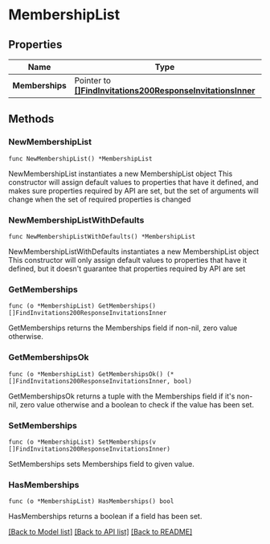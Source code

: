 # MembershipList

## Properties

Name | Type | Description | Notes
------------ | ------------- | ------------- | -------------
**Memberships** | Pointer to [**[]FindInvitations200ResponseInvitationsInner**](FindInvitations200ResponseInvitationsInner.md) |  | [optional] 

## Methods

### NewMembershipList

`func NewMembershipList() *MembershipList`

NewMembershipList instantiates a new MembershipList object
This constructor will assign default values to properties that have it defined,
and makes sure properties required by API are set, but the set of arguments
will change when the set of required properties is changed

### NewMembershipListWithDefaults

`func NewMembershipListWithDefaults() *MembershipList`

NewMembershipListWithDefaults instantiates a new MembershipList object
This constructor will only assign default values to properties that have it defined,
but it doesn't guarantee that properties required by API are set

### GetMemberships

`func (o *MembershipList) GetMemberships() []FindInvitations200ResponseInvitationsInner`

GetMemberships returns the Memberships field if non-nil, zero value otherwise.

### GetMembershipsOk

`func (o *MembershipList) GetMembershipsOk() (*[]FindInvitations200ResponseInvitationsInner, bool)`

GetMembershipsOk returns a tuple with the Memberships field if it's non-nil, zero value otherwise
and a boolean to check if the value has been set.

### SetMemberships

`func (o *MembershipList) SetMemberships(v []FindInvitations200ResponseInvitationsInner)`

SetMemberships sets Memberships field to given value.

### HasMemberships

`func (o *MembershipList) HasMemberships() bool`

HasMemberships returns a boolean if a field has been set.


[[Back to Model list]](../README.md#documentation-for-models) [[Back to API list]](../README.md#documentation-for-api-endpoints) [[Back to README]](../README.md)


